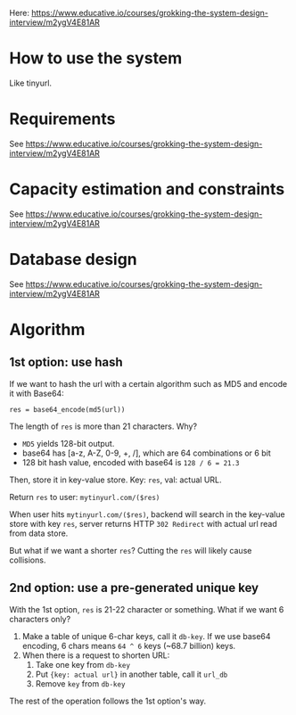 Here: https://www.educative.io/courses/grokking-the-system-design-interview/m2ygV4E81AR

# How to use the system

Like tinyurl.

# Requirements

See https://www.educative.io/courses/grokking-the-system-design-interview/m2ygV4E81AR

# Capacity estimation and constraints

See https://www.educative.io/courses/grokking-the-system-design-interview/m2ygV4E81AR

# Database design

See https://www.educative.io/courses/grokking-the-system-design-interview/m2ygV4E81AR

# Algorithm

## 1st option: use hash

If we want to hash the url with a certain algorithm such as MD5 and encode it with Base64:

```
res = base64_encode(md5(url))
```

The length of `res` is more than 21 characters. Why?

- `MD5` yields 128-bit output.
- base64 has [a-z, A-Z, 0-9, +, /], which are 64 combinations or 6 bit
- 128 bit hash value, encoded with base64 is `128 / 6 = 21.3`

Then, store it in key-value store. Key: `res`, val: actual URL.

Return `res` to user: `mytinyurl.com/($res)`

When user hits `mytinyurl.com/($res)`, backend will search in the key-value store with key `res`, server returns HTTP `302 Redirect` with actual url read from data store.

But what if we want a shorter `res`? Cutting the `res` will likely cause collisions.

## 2nd option: use a pre-generated unique key

With the 1st option, `res` is 21-22 character or something. What if we want 6 characters only?

1. Make a table of unique 6-char keys, call it `db-key`. If we use base64 encoding, 6 chars means `64 ^ 6` keys (~68.7 billion) keys.
2. When there is a request to shorten URL:
   1. Take one key from `db-key`
   2. Put `{key: actual url}` in another table, call it `url_db`
   3. Remove `key` from `db-key`

The rest of the operation follows the 1st option's way.
